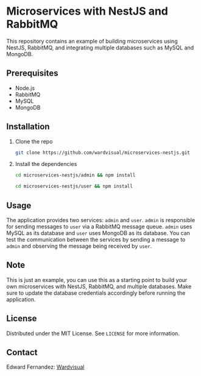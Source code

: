 # Microservices with NestJS and RabbitMQ

This repository contains an example of building microservices using NestJS, RabbitMQ, and integrating multiple databases such as MySQL and MongoDB.

## Prerequisites

- Node.js
- RabbitMQ
- MySQL
- MongoDB

## Installation

1. Clone the repo

   ```sh
   git clone https://github.com/wardvisual/microservices-nestjs.git
   ```

2. Install the dependencies

   ```sh
   cd microservices-nestjs/admin && npm install
   ```

   ```sh
   cd microservices-nestjs/user && npm install
   ```

## Usage

The application provides two services: `admin` and `user`. `admin` is responsible for sending messages to `user` via a RabbitMQ message queue.
`admin` uses MySQL as its database and `user` uses MongoDB as its database.
You can test the communication between the services by sending a message to `admin` and observing the message being received by `user`.

## Note

This is just an example, you can use this as a starting point to build your own microservices with NestJS, RabbitMQ, and multiple databases. Make sure to update the database credentials accordingly before running the application.

## License

Distributed under the MIT License. See `LICENSE` for more information.

<!-- CONTACT -->

## Contact

Edward Fernandez: [Wardvisual](https://wardvisual.me/)
